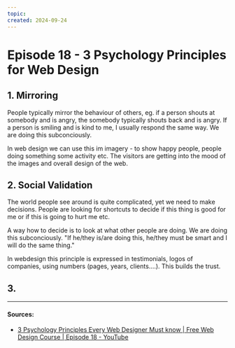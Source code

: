 ```yaml
---
topic: 
created: 2024-09-24
---
```


# Episode 18 - 3 Psychology Principles for Web Design

## 1. Mirroring

People typically mirror the behaviour of others, eg. if a person shouts at somebody and is angry, the somebody typically shouts back and is angry. If a person is smiling and is kind to me, I usually respond the same way. We are doing this subconciously. 

In web design we can use this im imagery - to show happy people, people doing something some activity etc. The visitors are getting into the mood of the images and overall design of the web.

## 2. Social Validation

The world people see around is quite complicated, yet we need to make decisions. People are looking for shortcuts to decide if this thing is good for me or if this is going to hurt me etc.

A way how to decide is to look at what other people are doing. We are doing this subconciously.
"If he/they is/are doing this, he/they must be smart and I will do the same thing."

In webdesign this principle is expressed in testimonials, logos of companies, using numbers (pages, years, clients....). This builds the trust.

## 3. 











___

#### Sources:
- [3 Psychology Principles Every Web Designer Must know | Free Web Design Course | Episode 18 - YouTube](https://www.youtube.com/watch?v=fqDTN24HQqg&list=PLXC_gcsKLD6n7p6tHPBxsKjN5hA_quaPI&index=19)
